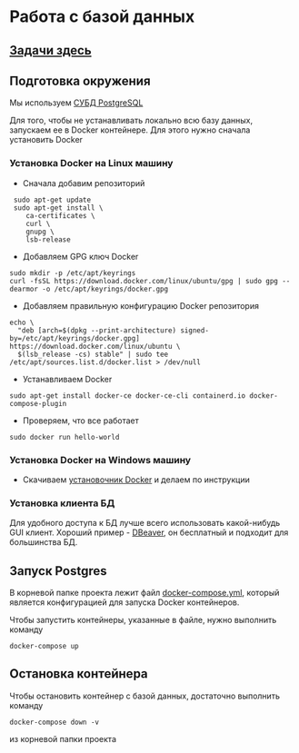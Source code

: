 # Работа с базой данных

## [Задачи здесь](./tasks/database.md)

## Подготовка окружения

Мы используем [СУБД PostgreSQL](https://www.postgresql.org/)

Для того, чтобы не устанавливать локально всю базу данных, запускаем ее в Docker контейнере. 
Для этого нужно сначала установить Docker

### Установка Docker на Linux машину

* Сначала добавим репозиторий
```shell
 sudo apt-get update
 sudo apt-get install \
    ca-certificates \
    curl \
    gnupg \
    lsb-release
```
* Добавляем GPG ключ Docker
```shell
sudo mkdir -p /etc/apt/keyrings
curl -fsSL https://download.docker.com/linux/ubuntu/gpg | sudo gpg --dearmor -o /etc/apt/keyrings/docker.gpg
```
* Добавляем правильную конфигурацию Docker репозитория
```shell
echo \
  "deb [arch=$(dpkg --print-architecture) signed-by=/etc/apt/keyrings/docker.gpg] https://download.docker.com/linux/ubuntu \
  $(lsb_release -cs) stable" | sudo tee /etc/apt/sources.list.d/docker.list > /dev/null
```
* Устанавливаем Docker
```shell
sudo apt-get install docker-ce docker-ce-cli containerd.io docker-compose-plugin
```
* Проверяем, что все работает
```shell
sudo docker run hello-world
```

### Установка Docker на Windows машину
* Скачиваем [установочник Docker](https://desktop.docker.com/win/main/amd64/Docker%20Desktop%20Installer.exe) и делаем 
по инструкции

### Установка клиента БД
Для удобного доступа к БД лучше всего использовать какой-нибудь GUI клиент. Хороший пример - 
[DBeaver](https://dbeaver.io/download/), он бесплатный и подходит для большинства БД.

## Запуск Postgres
В корневой папке проекта лежит файл [docker-compose.yml](./docker-compose.yml), который является конфигурацией 
для запуска Docker контейнеров.

Чтобы запустить контейнеры, указанные в файле, нужно выполнить команду
```shell
docker-compose up
```

## Остановка контейнера
Чтобы остановить контейнер с базой данных, достаточно выполнить команду
```shell
docker-compose down -v
```
из корневой папки проекта